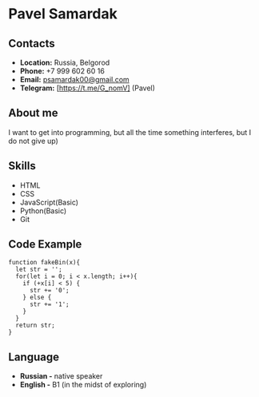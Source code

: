 # Pavel Samardak
## Contacts
* __Location:__ Russia, Belgorod
* __Phone:__ +7 999 602 60 16
* __Email:__ psamardak00@gmail.com
* __Telegram:__ [https://t.me/G_nomV] (Pavel)
## About me
I want to get into programming, but all the time something interferes, but I do not give up)
## Skills
* HTML
* CSS
* JavaScript(Basic)
* Python(Basic)
* Git
## Code Example
```
function fakeBin(x){
  let str = '';
  for(let i = 0; i < x.length; i++){
    if (+x[i] < 5) {
      str += '0';
    } else {
      str += '1';
    }
  }
  return str;
}
```
## Language
* __Russian -__ native speaker
* __English -__ B1 (in the midst of exploring)